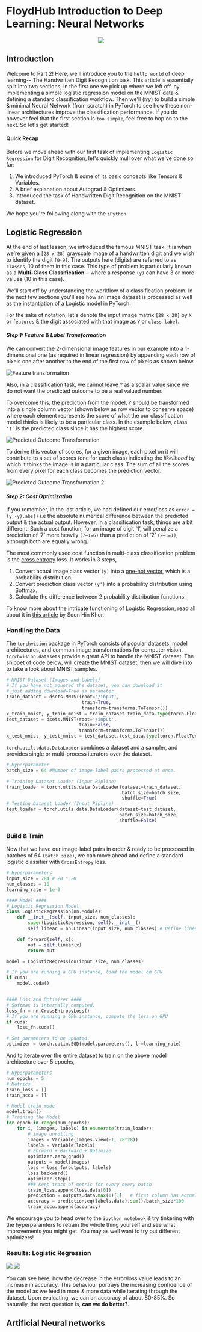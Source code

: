 # FloydHub Introduction to Deep Learning: Neural Networks

<p align="center">
  <img src="https://media.giphy.com/media/hq7TfiG7jxPTq/source.gif"/>
</p>

## Introduction

Welcome to Part 2! Here, we'll introduce you to the `hello world` of deep learning-- The Handwritten Digit Recognition task. This article is essentially split into two sections, in the first one we pick up where we left off, by implementing a simple logistic regression model on the MNIST data & defining a standard classification workflow. Then we'll (*try*) to build a simple & minimal Neural Network (from scratch) in PyTorch to see how these non-linear architectures improve the classification performance. If you do however feel that the first section is `too simple`, feel free to hop on to the next. So let's get started!

#### Quick Recap

Before we move ahead with our first task of implementing `Logistic Regression` for Digit Recognition, let's quickly mull over what we've done so far:

  1. We introduced PyTorch & some of its basic concepts like Tensors & Variables.
  2. A brief explanation about Autograd & Optimizers.
  3. Introduced the task of Handwritten Digit Recognition on the MNIST dataset.

We hope you're following along with the `iPython`

## Logistic Regression

At the end of last lesson, we introduced the famous MNIST task. It is when we're given a `[28 x 28]` grayscale image of a handwritten digit and we wish to identify the digit `[0-9]`. The outputs here (digits) are referred to as `classes`, 10 of them in this case. This type of problem is particularly known as a **Multi-Class Classification**-- where a response `(y)` can have 3 or more values (10 in this case).

We'll start off by understanding the workflow of a classification problem. In the next few sections you'll see how an image dataset is processed as well as the instantiation of a Logistic model in PyTorch.

For the sake of notation, let's denote the input image matrix `[28 x 28]` by `X` or `features` & the digit associated with that image as `Y` or `class label`.

#### *Step 1: Feature & Label Transformation*

We can convert the 2-dimensional image features in our example into a 1-dimensional one (as required in linear regression) by appending each row of pixels one after another to the end of the first row of pixels as shown below.

![Feature transformation](https://cdn-images-1.medium.com/max/1280/1*Vo8PMHppg_lWxFAZHZzNGQ.png)

Also, in a classification task, we cannot leave `Y` as a scalar value since we do not want the predicted outcome to be a real valued number.

To overcome this, the prediction from the model, `Y` should be transformed into a single column vector (shown below as row vector to conserve space) where each element represents the score of what the our classification model thinks is likely to be a particular class. In the example below, `class ‘1’` is the predicted class since it has the highest score.

![Predicted Outcome Transformation](https://cdn-images-1.medium.com/max/1280/1*Ld1fM5euVXm16mTf-4ifZA.png)

To derive this vector of scores, for a given image, each pixel on it will contribute to a set of scores (one for each class) indicating the *likelihood* by which it thinks the image is in a particular class. The sum of all the scores from every pixel for each class becomes the prediction vector.

![Predicted Outcome Transformation 2](https://cdn-images-1.medium.com/max/1280/1*aOP0s2i587kDJW2Td7GNqQ.png)

#### *Step 2: Cost Optimization*

If you remember, in the last article, we had defined our error/loss as `error = (y_-y).abs()` i.e the absolute numerical difference between the predicted output & the actual output. However, in a classification task, things are a bit different. Such a cost function, for an image of digit ‘1’, will penalize a prediction of ‘7’ more heavily `(7–1=6)` than a prediction of ‘2’ `(2–1=1)`, although both are equally wrong.

The most commonly used cost function in multi-class classification problem is the [cross entropy](https://en.wikipedia.org/wiki/Cross_entropy) loss. It works in 3 steps,

  1. Convert actual image class vector `(y)` into a [one-hot vector](https://machinelearningmastery.com/why-one-hot-encode-data-in-machine-learning/), which is a probability distribution.
  2. Convert prediction class vector `(y')` into a probability distribution using [Softmax](https://www.quora.com/What-is-the-sigmoid-function-and-what-is-its-use-in-machine-learnings-neural-networks-How-about-the-sigmoid-derivative-function).
  3. Calculate the difference between 2 probability distribution functions.

To know more about the intricate functioning of Logistic Regression, read all about it in [this article](https://medium.com/all-of-us-are-belong-to-machines/gentlest-intro-to-tensorflow-4-logistic-regression-2afd0cabc54) by Soon Hin Khor.

### Handling the Data

The `torchvision` package in PyTorch consists of popular datasets, model architectures, and common image transformations for computer vision. `torchvision.datasets` provide a great API to handle the MNIST dataset. The snippet of code below, will create the MNIST dataset, then we will dive into to take a look about MNIST samples.

```python
# MNIST Dataset (Images and Labels)
# If you have not mounted the dataset, you can download it
# just adding download=True as parameter
train_dataset = dsets.MNIST(root='/input',
                            train=True,
                            transform=transforms.ToTensor())
x_train_mnist, y_train_mnist = train_dataset.train_data.type(torch.FloatTensor), train_dataset.train_labels
test_dataset = dsets.MNIST(root='/input',
                           train=False,
                           transform=transforms.ToTensor())
x_test_mnist, y_test_mnist = test_dataset.test_data.type(torch.FloatTensor), test_dataset.test_labels
```

`torch.utils.data.DataLoader` combines a dataset and a sampler, and provides single or multi-process iterators over the dataset.

```python
# Hyperparameter
batch_size = 64 #Number of image-label pairs processed at once.

# Training Dataset Loader (Input Pipline)
train_loader = torch.utils.data.DataLoader(dataset=train_dataset,
                                           batch_size=batch_size,
                                           shuffle=True)
# Testing Dataset Loader (Input Pipline)
test_loader = torch.utils.data.DataLoader(dataset=test_dataset,
                                          batch_size=batch_size,
                                          shuffle=False)
```

### Build & Train

Now that we have our image-label pairs in order & ready to be processed in batches of 64 `(batch size)`, we can move ahead and define a standard logistic classifier with `CrossEntropy` loss.

```python
# Hyperparameters
input_size = 784 # 28 * 28
num_classes = 10
learning_rate = 1e-3

#### Model ####
# Logistic Regression Model
class LogisticRegression(nn.Module):
    def __init__(self, input_size, num_classes):
        super(LogisticRegression, self).__init__()
        self.linear = nn.Linear(input_size, num_classes) # Define linear, y = x.W + b where W is weight matrix

    def forward(self, x):
        out = self.linear(x)
        return out

model = LogisticRegression(input_size, num_classes)

# If you are running a GPU instance, load the model on GPU
if cuda:
    model.cuda()


#### Loss and Optimizer ####
# Softmax is internally computed.
loss_fn = nn.CrossEntropyLoss()
# If you are running a GPU instance, compute the loss on GPU
if cuda:
    loss_fn.cuda()

# Set parameters to be updated.
optimizer = torch.optim.SGD(model.parameters(), lr=learning_rate)
```

And to iterate over the entire dataset to train on the above model architecture over 5 epochs,

```python
# Hyperparameters
num_epochs = 5
# Metrics
train_loss = []
train_accu = []

# Model train mode
model.train()
# Training the Model
for epoch in range(num_epochs):
    for i, (images, labels) in enumerate(train_loader):
        # image unrolling
        images = Variable(images.view(-1, 28*28))
        labels = Variable(labels)
        # Forward + Backward + Optimize
        optimizer.zero_grad()
        outputs = model(images)
        loss = loss_fn(outputs, labels)
        loss.backward()
        optimizer.step()
        ### Keep track of metric for every every batch
        train_loss.append(loss.data[0])
        prediction = outputs.data.max(1)[1]   # first column has actual prob.
        accuracy = prediction.eq(labels.data).sum()/batch_size*100
        train_accu.append(accuracy)
```

We encourage you to head over to the `ipython notebook` & try tinkering with the hyperparamters to retrain the whole thing yourself and see what improvements you might get. You may as well want to try out different optimizers!

### Results: Logistic Regression

<p float="center">
  <img src="https://github.com/sominwadhwa/sominwadhwa.github.io/blob/master/assets/intro_to_pytorch_series/loss_logreg.png?raw=true"/>
  <img src="https://github.com/sominwadhwa/sominwadhwa.github.io/blob/master/assets/intro_to_pytorch_series/accuracy_logreg.png?raw=true"/>
</p>

You can see here, how the decrease in the error/loss value leads to an increase in accuracy. This behaviour portrays the increasing confidence of the model as we feed in more & more data while iterating through the dataset. Upon evaluating, we can an accuracy of about 80-85%. So naturally, the next question is, **can we do better?**.

## Artificial Neural networks
